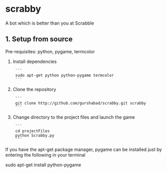 # scrabby
A bot which is better than you at Scrabble


## 1. Setup from source
Pre-requisites: python, pygame, termcolor

1. Install dependencies

        ```
        sudo apt-get python python-pygame termcolor
        ```
    
2. Clone the repository

        ```
        git clone http://github.com/gurshabad/scrabby.git scrabby
        ```
        
3. Change directory to the project files and launch the game

        ```
        cd projectFiles
        python Scrabby.py
        ```

If you have the apt-get package manager, pygame can be installed just by entering the following in your terminal

sudo apt-get install python-pygame
